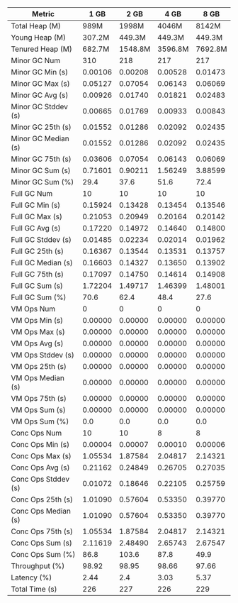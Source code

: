 | Metric | 1 GB | 2 GB | 4 GB | 8 GB |
|------|----|----|----|----|
| Total Heap (M) | 989M | 1998M | 4046M | 8142M |
| Young Heap (M) | 307.2M | 449.3M | 449.3M | 449.3M |
| Tenured Heap (M) | 682.7M | 1548.8M | 3596.8M | 7692.8M |
| Minor GC Num | 310 | 218 | 217 | 217 |
| Minor GC Min (s) | 0.00106 | 0.00208 | 0.00528 | 0.01473 |
| Minor GC Max (s) | 0.05127 | 0.07054 | 0.06143 | 0.06069 |
| Minor GC Avg (s) | 0.00926 | 0.01740 | 0.01821 | 0.02483 |
| Minor GC Stddev (s) | 0.00665 | 0.01769 | 0.00933 | 0.00843 |
| Minor GC 25th (s) | 0.01552 | 0.01286 | 0.02092 | 0.02435 |
| Minor GC Median (s) | 0.01552 | 0.01286 | 0.02092 | 0.02435 |
| Minor GC 75th (s) | 0.03606 | 0.07054 | 0.06143 | 0.06069 |
| Minor GC Sum (s) | 0.71601 | 0.90211 | 1.56249 | 3.88599 |
| Minor GC Sum (%) | 29.4 | 37.6 | 51.6 | 72.4 |
| Full GC Num | 10 | 10 | 10 | 10 |
| Full GC Min (s) | 0.15924 | 0.13428 | 0.13454 | 0.13546 |
| Full GC Max (s) | 0.21053 | 0.20949 | 0.20164 | 0.20142 |
| Full GC Avg (s) | 0.17220 | 0.14972 | 0.14640 | 0.14800 |
| Full GC Stddev (s) | 0.01485 | 0.02234 | 0.02014 | 0.01962 |
| Full GC 25th (s) | 0.16367 | 0.13544 | 0.13531 | 0.13757 |
| Full GC Median (s) | 0.16603 | 0.14327 | 0.13650 | 0.13902 |
| Full GC 75th (s) | 0.17097 | 0.14750 | 0.14614 | 0.14908 |
| Full GC Sum (s) | 1.72204 | 1.49717 | 1.46399 | 1.48001 |
| Full GC Sum (%) | 70.6 | 62.4 | 48.4 | 27.6 |
| VM Ops Num | 0 | 0 | 0 | 0 |
| VM Ops Min (s) | 0.00000 | 0.00000 | 0.00000 | 0.00000 |
| VM Ops Max (s) | 0.00000 | 0.00000 | 0.00000 | 0.00000 |
| VM Ops Avg (s) | 0.00000 | 0.00000 | 0.00000 | 0.00000 |
| VM Ops Stddev (s) | 0.00000 | 0.00000 | 0.00000 | 0.00000 |
| VM Ops 25th (s) | 0.00000 | 0.00000 | 0.00000 | 0.00000 |
| VM Ops Median (s) | 0.00000 | 0.00000 | 0.00000 | 0.00000 |
| VM Ops 75th (s) | 0.00000 | 0.00000 | 0.00000 | 0.00000 |
| VM Ops Sum (s) | 0.00000 | 0.00000 | 0.00000 | 0.00000 |
| VM Ops Sum (%) | 0.0 | 0.0 | 0.0 | 0.0 |
| Conc Ops Num | 10 | 10 | 8 | 8 |
| Conc Ops Min (s) | 0.00004 | 0.00007 | 0.00010 | 0.00006 |
| Conc Ops Max (s) | 1.05534 | 1.87584 | 2.04817 | 2.14321 |
| Conc Ops Avg (s) | 0.21162 | 0.24849 | 0.26705 | 0.27035 |
| Conc Ops Stddev (s) | 0.01072 | 0.18646 | 0.22105 | 0.25759 |
| Conc Ops 25th (s) | 1.01090 | 0.57604 | 0.53350 | 0.39770 |
| Conc Ops Median (s) | 1.01090 | 0.57604 | 0.53350 | 0.39770 |
| Conc Ops 75th (s) | 1.05534 | 1.87584 | 2.04817 | 2.14321 |
| Conc Ops Sum (s) | 2.11619 | 2.48490 | 2.65743 | 2.67547 |
| Conc Ops Sum (%) | 86.8 | 103.6 | 87.8 | 49.9 |
| Throughput (%) | 98.92 | 98.95 | 98.66 | 97.66 |
| Latency (%) | 2.44 | 2.4 | 3.03 | 5.37 |
| Total Time (s) | 226 | 227 | 226 | 229 |
